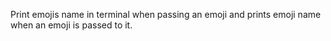 Print emojis name in terminal when passing an emoji and prints emoji name when an emoji is passed to it.